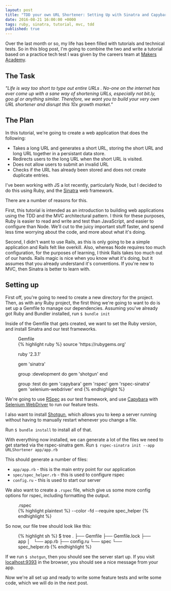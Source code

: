 ```yaml
---
layout: post
title: "TDD your own URL Shortener: Setting Up with Sinatra and Capybara"
date: 2016-08-21 16:00:00 +0000
tags: ruby, sinatra, tutorial, mvc, tdd
published: true
---
```


Over the last month or so, my life has been filled with tutorials and technical tests. So in this blog post, I'm going to combine the two and write a tutorial based on a practice tech test I was given by the careers team at [Makers Academy](http://www.makersacademy.com).

## The Task

_"Life is way too short to type out entire URLs . No-one on the internet has ever come up with a sane way of shortening URLs, especially not bit.ly, goo.gl or anything similar. Therefore, we want you to build your very own URL shortener and disrupt this 10x growth market."_

## The Plan

In this tutorial, we're going to create a web application that does the following:

* Takes a long URL and generates a short URL, storing the short URL and long URL together in a persistant data store.
* Redirects users to the long URL when the short URL is visited.
* Does not allow users to submit an invalid URL
* Checks if the URL has already been stored and does not create duplicate entries.

I've been working with JS a lot recently, particularly Node, but I decided to do this using Ruby, and the [Sinatra](https://github.com/sinatra/sinatra) web framework.

There are a number of reasons for this.

First, this tutorial is intended as an introduction to building web applications using the TDD and the MVC architectural pattern. I think for these purposes, Ruby is easier to read and write and test than JavaScript, and easier to configure than Node. We'll cut to the juicy important stuff faster, and spend less time worrying about the code, and more about what it's doing.

Second, I didn't want to use Rails, as this is only going to be a simple application and Rails felt like overkill. Also, whereas Node requires too much configuration, for the purposes of learning, I think Rails takes too much out of our hands. Rails magic is nice when you know what it's doing, but it assumes that you already understand it's conventions. If you're new to MVC, then Sinatra is better to learn with.

## Setting up

First off, you're going to need to create a new directory for the project. Then, as with any Ruby project, the first thing we're going to want to do is set up a Gemfile to manage our dependencies. Assuming you've already got Ruby and Bundler installed, run `$ bundle init`

Inside of the Gemfile that gets created, we want to set the Ruby version, and install Sinatra and our test frameworks.

<figure>
	<figcaption>Gemfile</figcaption>
	{% highlight ruby %}
source 'https://rubygems.org'

ruby '2.3.1'

gem 'sinatra'

group :development do
  gem 'shotgun'
end

group :test do
  gem 'capybara'
  gem 'rspec'
  gem 'rspec-sinatra'
  gem 'selenium-webdriver'
end
	{% endhighlight %}
</figure>

We're going to use [RSpec](https://www.relishapp.com/rspec) as our test framework, and use [Capybara](https://github.com/jnicklas/capybara) with [Selenium WebDriver](https://rubygems.org/gems/selenium-webdriver) to run our feature tests.

I also want to install [Shotgun](https://github.com/rtomayko/shotgun), which allows you to keep a server running without having to manually restart whenever you change a file.

Run `$ bundle install` to install all of that.

With everything now installed, we can generate a lot of the files we need to get started via the rspec-sinatra gem. Run `$ rspec-sinatra init --app URLShortener app/app.rb`

This should generate a number of files:

- `app/app.rb` - this is the main entry point for our application
- `spec/spec_helper.rb` - this is used to configure rspec
- `config.ru` - this is used to start our server

We also want to create a `.rspec` file, which give us some more config options for rspec, including formatting the output.

<figure>
	<figcaption>.rspec</figcaption>
	{% highlight plaintext %}
--color -fd
--require spec_helper
	{% endhighlight %}
</figure>

So now, our file tree should look like this:

<figure>
	{% highlight sh %}
$ tree
.
├── Gemfile
├── Gemfile.lock
├── app
│   └── app.rb
├── config.ru
└── spec
    └── spec_helper.rb
	{% endhighlight %}
</figure>

If we run `$ shotgun`, then you should see the server start up. If you visit [localhost:9393](http://localhost:9393) in the browser, you should see a nice message from your app.

Now we're all set up and ready to write some feature tests and write some code, which we will do in the next post.